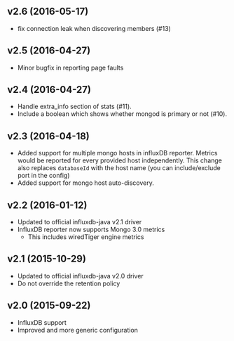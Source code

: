 ## v2.6 (2016-05-17)

* fix connection leak when discovering members (#13)

## v2.5 (2016-04-27)

* Minor bugfix in reporting page faults

## v2.4 (2016-04-27)

* Handle extra_info section of stats (#11).
* Include a boolean which shows whether mongod is primary or not (#10).

## v2.3 (2016-04-18)

* Added support for multiple mongo hosts in influxDB reporter. Metrics would be reported for every provided host independently. 
  This change also replaces `databaseId` with the host name (you can include/exclude port in the config)  
* Added support for mongo host auto-discovery. 
  
## v2.2 (2016-01-12)

* Updated to official influxdb-java v2.1 driver
* InfluxDB reporter now supports Mongo 3.0 metrics
  * This includes wiredTiger engine metrics

## v2.1 (2015-10-29)

* Updated to official influxdb-java v2.0 driver
* Do not override the retention policy

## v2.0 (2015-09-22)

* InfluxDB support
* Improved and more generic configuration